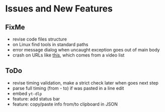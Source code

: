 # Issues and New Features

## FixMe
- revise code files structure
- on Linux find tools in standard paths
- error message dialog when uncaught exception goes out of main body
- crash on URLs like [this](https://youtu.be/Dyhq-rwrYPU?list=PLc7FkXgDXnsMsk1CGNe4Iif1_e3hlFOlo), which comes from a video list

## ToDo
- revise timing validation, make a strict check later when goes next step
- parse full timing (from - to) if was pasted in a line edit
- embed `yt-dlp`
- feature: add status bar
- feature: copy/paste info from/to clipboard in JSON
